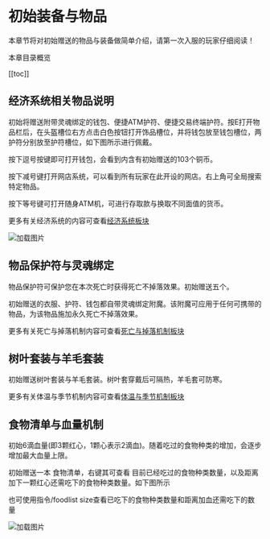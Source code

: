 # 初始装备与物品

本章节将对初始赠送的物品与装备做简单介绍，请第一次入服的玩家仔细阅读！

本章目录概览

[[toc]]

## 经济系统相关物品说明

初始将赠送附带灵魂绑定的钱包、便捷ATM护符、便捷交易终端护符。按E打开物品栏后，在头盔槽位右方点击白色按钮打开饰品槽位，并将钱包放至钱包槽位，两护符分别放至护符槽位，如下图所示进行佩戴。

按下逗号按键即可打开钱包，会看到内含有初始赠送的103个铜币。

按下减号键打开网店系统，可以看到所有玩家在此开设的网店。右上角可全局搜索特定物品。

按下等号键可打开随身ATM机，可进行存取款与换取不同面值的货币。

更多有关经济系统的内容可查看[经济系统板块](/eco.md)

![加载图片](/img/trinket.webp)

## 物品保护符与灵魂绑定

物品保护符可保护您在本次死亡时获得死亡不掉落效果。初始赠送五个。

初始赠送的衣服、护符、钱包都自带灵魂绑定附魔。该附魔可应用于任何可携带的物品，为该物品施加永久死亡不掉落效果。

更多有关死亡与掉落机制内容可查看[死亡与掉落机制板块](/dead.md)

## 树叶套装与羊毛套装

初始赠送树叶套装与羊毛套装。树叶套穿戴后可隔热，羊毛套可防寒。

更多有关体温与季节机制内容可查看[体温与季节机制板块](/season.md)

## 食物清单与血量机制

初始6滴血量(即3颗红心，1颗心表示2滴血)。随着吃过的食物种类的增加，会逐步增加最大血量上限。

初始赠送一本 食物清单，右键其可查看 目前已经吃过的食物种类数量，以及距离加下一颗红心还需吃下的食物种类数量。如下图所示

也可使用指令/foodlist size查看已吃下的食物种类数量和距离加血还需吃下的数量

![加载图片](/img/food.webp)





